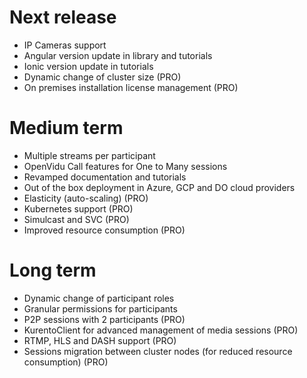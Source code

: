 # Next release

* IP Cameras support
* Angular version update in library and tutorials 
* Ionic version update in tutorials
* Dynamic change of cluster size (PRO)
* On premises installation license management (PRO)

# Medium term
* Multiple streams per participant
* OpenVidu Call features for One to Many sessions
* Revamped documentation and tutorials
* Out of the box deployment in Azure, GCP and DO cloud providers
* Elasticity (auto-scaling) (PRO)
* Kubernetes support (PRO)
* Simulcast and SVC (PRO)
* Improved resource consumption (PRO)

# Long term
* Dynamic change of participant roles
* Granular permissions for participants
* P2P sessions with 2 participants (PRO)
* KurentoClient for advanced management of media sessions (PRO)
* RTMP, HLS and DASH support (PRO)
* Sessions migration between cluster nodes (for reduced resource consumption) (PRO)
